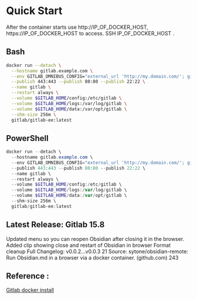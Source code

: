 # Quick Start

After the container starts use http://IP_OF_DOCKER_HOST, https://IP_OF_DOCKER_HOST to access. 
SSH IP_OF_DOCKER_HOST .

## Bash

```bash
docker run --detach \
  --hostname gitlab.example.com \
  --env GITLAB_OMNIBUS_CONFIG="external_url 'http://my.domain.com/'; gitlab_rails['lfs_enabled'] = true;" \
  --publish 443:443 --publish 80:80 --publish 22:22 \
  --name gitlab \
  --restart always \
  --volume $GITLAB_HOME/config:/etc/gitlab \
  --volume $GITLAB_HOME/logs:/var/log/gitlab \
  --volume $GITLAB_HOME/data:/var/opt/gitlab \
  --shm-size 256m \
  gitlab/gitlab-ee:latest
```

## PowerShell

```powershell
docker run --detach \
  --hostname gitlab.example.com \
  --env GITLAB_OMNIBUS_CONFIG="external_url 'http://my.domain.com/'; gitlab_rails['lfs_enabled'] = true;" \
  --publish 443:443 --publish 80:80 --publish 22:22 \
  --name gitlab \
  --restart always \
  --volume $GITLAB_HOME/config:/etc/gitlab \
  --volume $GITLAB_HOME/logs:/var/log/gitlab \
  --volume $GITLAB_HOME/data:/var/opt/gitlab \
  --shm-size 256m \
  gitlab/gitlab-ee:latest
```

## Latest Release: Gitlab 15.8

Updated menu so you can reopen Obsidian after closing it in the browser.
Added clip showing close and restart of Obsidian in browser
Format cleanup
Full Changelog: v0.0.2…v0.0.3 21
Source: sytone/obsidian-remote: Run Obsidian.md in a browser via a docker container. (github.com) 243

## Reference :

[Gitlab docker install](https://docs.gitlab.com/ee/install/docker.html)